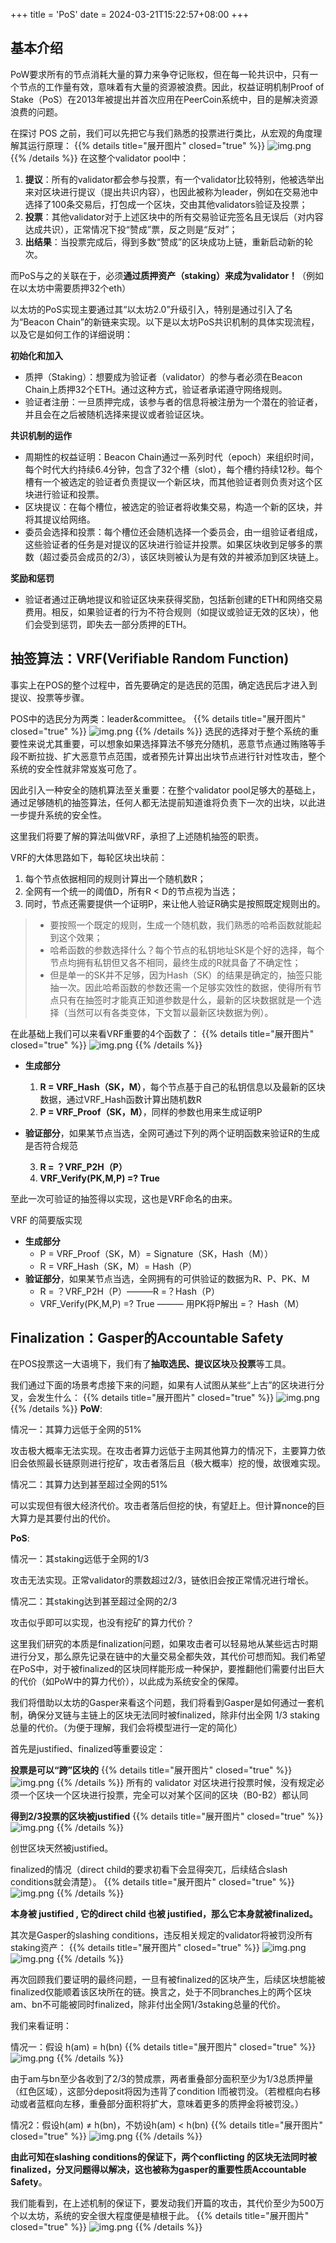 +++
title = 'PoS'
date = 2024-03-21T15:22:57+08:00
+++
## 基本介绍
PoW要求所有的节点消耗大量的算力来争夺记账权，但在每一轮共识中，只有一个节点的工作量有效，意味着有大量的资源被浪费。因此，权益证明机制Proof of Stake（PoS）在2013年被提出并首次应用在PeerCoin系统中，目的是解决资源浪费的问题。

在探讨 POS 之前，我们可以先把它与我们熟悉的投票进行类比，从宏观的角度理解其运行原理：
{{% details title="展开图片" closed="true" %}}
![img.png](/images/blockchain/consensus/pos-1.png)
{{% /details %}}
在这整个validator pool中：
1. **提议**：所有的validator都会参与投票，有一个validator比较特别，他被选举出来对区块进行提议（提出共识内容），也因此被称为leader，例如在交易池中选择了100条交易后，打包成一个区块，交由其他validators验证及投票；
2. **投票**：其他validator对于上述区块中的所有交易验证完签名且无误后（对内容达成共识），正常情况下投“赞成”票，反之则是“反对”；
3. **出结果**：当投票完成后，得到多数“赞成”的区块成功上链，重新启动新的轮次。


而PoS与之的关联在于，必须**通过质押资产（staking）来成为validator！**（例如在以太坊中需要质押32个eth）

以太坊的PoS实现主要通过其“以太坊2.0”升级引入，特别是通过引入了名为“Beacon Chain”的新链来实现。以下是以太坊PoS共识机制的具体实现流程，以及它是如何工作的详细说明：

**初始化和加入**
+ 质押（Staking）：想要成为验证者（validator）的参与者必须在Beacon Chain上质押32个ETH。通过这种方式，验证者承诺遵守网络规则。 
+ 验证者注册：一旦质押完成，该参与者的信息将被注册为一个潜在的验证者，并且会在之后被随机选择来提议或者验证区块。

**共识机制的运作**
+ 周期性的权益证明：Beacon Chain通过一系列时代（epoch）来组织时间，每个时代大约持续6.4分钟，包含了32个槽（slot），每个槽约持续12秒。每个槽有一个被选定的验证者负责提议一个新区块，而其他验证者则负责对这个区块进行验证和投票。 
+ 区块提议：在每个槽位，被选定的验证者将收集交易，构造一个新的区块，并将其提议给网络。 
+ 委员会选择和投票：每个槽位还会随机选择一个委员会，由一组验证者组成，这些验证者的任务是对提议的区块进行验证并投票。如果区块收到足够多的票数（超过委员会成员的2/3），该区块则被认为是有效的并被添加到区块链上。 

**奖励和惩罚**
+ 验证者通过正确地提议和验证区块来获得奖励，包括新创建的ETH和网络交易费用。相反，如果验证者的行为不符合规则（如提议或验证无效的区块），他们会受到惩罚，即失去一部分质押的ETH。 



## 抽签算法：VRF(Verifiable Random Function)
事实上在POS的整个过程中，首先要确定的是选民的范围，确定选民后才进入到提议、投票等步骤。

POS中的选民分为两类：leader&committee。
{{% details title="展开图片" closed="true" %}}
![img.png](/images/blockchain/consensus/pos-1.png)
{{% /details %}}
选民的选择对于整个系统的重要性来说尤其重要，可以想象如果选择算法不够充分随机，恶意节点通过贿赂等手段不断拉拢、扩大恶意节点范围，或者预先计算出出块节点进行针对性攻击，整个系统的安全性就非常岌岌可危了。

因此引入一种安全的随机算法至关重要：在整个validator pool足够大的基础上，通过足够随机的抽签算法，任何人都无法提前知道谁将负责下一次的出块，以此进一步提升系统的安全性。

这里我们将要了解的算法叫做VRF，承担了上述随机抽签的职责。

VRF的大体思路如下，每轮区块出块前：
1. 每个节点依据相同的规则计算出一个随机数R；
2. 全网有一个统一的阈值D，所有R < D的节点视为当选；
3. 同时，节点还需要提供一个证明P，来让他人验证R确实是按照既定规则出的。

> + 要按照一个既定的规则，生成一个随机数，我们熟悉的哈希函数就能起到这个效果；
> + 哈希函数的参数选择什么？每个节点的私钥地址SK是个好的选择，每个节点均拥有私钥但又各不相同，最终生成的R就具备了不确定性；
> + 但是单一的SK并不足够，因为Hash（SK）的结果是确定的，抽签只能抽一次。因此哈希函数的参数还需一个足够实效性的数据，使得所有节点只有在抽签时才能真正知道参数是什么，最新的区块数据就是一个选择（当然可以有各类变体，下文暂以最新区块数据为例）。

在此基础上我们可以来看VRF重要的4个函数了：
{{% details title="展开图片" closed="true" %}}
![img.png](/images/blockchain/consensus/pos-2.png)
{{% /details %}}
- **生成部分**
  1. **R = VRF_Hash（SK，M）**，每个节点基于自己的私钥信息以及最新的区块数据，通过VRF_Hash函数计算出随机数R 
  2. **P = VRF_Proof（SK，M）**，同样的参数也用来生成证明P

- **验证部分**，如果某节点当选，全网可通过下列的两个证明函数来验证R的生成是否符合规范

  3. **R = ？VRF_P2H（P）**
  4. **VRF_Verify(PK,M,P) =? True**

至此一次可验证的抽签得以实现，这也是VRF命名的由来。

VRF 的简要版实现
+ **生成部分**
  + P = VRF_Proof（SK，M）= Signature（SK，Hash（M））
  + R = VRF_Hash（SK，M）= Hash（P）
+ **验证部分**，如果某节点当选，全网拥有的可供验证的数据为R、P、PK、M
  + R = ？VRF_P2H（P）———R  =？Hash（P）
  + VRF_Verify(PK,M,P) =? True  ——— 用PK将P解出 =？ Hash（M）


## Finalization：Gasper的Accountable Safety
在POS投票这一大语境下，我们有了**抽取选民、提议区块**及**投票**等工具。

我们通过下面的场景考虑接下来的问题，如果有人试图从某些“上古”的区块进行分叉，会发生什么：
{{% details title="展开图片" closed="true" %}}
![img.png](/images/blockchain/consensus/pos-3.png)
{{% /details %}}
**PoW**:

情况一：其算力远低于全网的51%

攻击极大概率无法实现。在攻击者算力远低于主网其他算力的情况下，主要算力依旧会依照最长链原则进行挖矿，攻击者落后且（极大概率）挖的慢，故很难实现。

情况二：其算力达到甚至超过全网的51%

可以实现但有很大经济代价。攻击者落后但挖的快，有望赶上。但计算nonce的巨大算力是其要付出的代价。

**PoS**:

情况一：其staking远低于全网的1/3

攻击无法实现。正常validator的票数超过2/3，链依旧会按正常情况进行增长。

情况二：其staking达到甚至超过全网的2/3

攻击似乎即可以实现，也没有挖矿的算力代价？

这里我们研究的本质是finalization问题，如果攻击者可以轻易地从某些远古时期进行分叉，那么原先记录在链中的大量交易全都失效，其代价可想而知。我们希望在PoS中，对于被finalized的区块同样能形成一种保护，要推翻他们需要付出巨大的代价（如PoW中的算力代价），以此成为系统安全的保障。

我们将借助以太坊的Gasper来看这个问题，我们将看到Gasper是如何通过一套机制，确保分叉链与主链上的区块无法同时被finalized，除非付出全网 1/3 staking总量的代价。（为便于理解，我们会将模型进行一定的简化）

首先是justified、finalized等重要设定：

**投票是可以“跨”区块的**
{{% details title="展开图片" closed="true" %}}
![img.png](/images/blockchain/consensus/pos-4.png)
{{% /details %}}
所有的 validator 对区块进行投票时候，没有规定必须一个区块一个区块进行投票，完全可以对某个区间的区块（B0-B2）都认同

**得到2/3投票的区块被justified**
{{% details title="展开图片" closed="true" %}}
![img.png](/images/blockchain/consensus/pos-5.png)
{{% /details %}}

创世区块天然被justified。

finalized的情况（direct child的要求初看下会显得突兀，后续结合slash conditions就会清楚）。
{{% details title="展开图片" closed="true" %}}
![img.png](/images/blockchain/consensus/pos-6.png)
{{% /details %}}

**本身被 justified , 它的direct child 也被 justified，那么它本身就被finalized。**

其次是Gasper的slashing conditions，违反相关规定的validator将被罚没所有staking资产：
{{% details title="展开图片" closed="true" %}}
![img.png](/images/blockchain/consensus/pos-7.png)
![img.png](/images/blockchain/consensus/pos-8.png)
{{% /details %}}

再次回顾我们要证明的最终问题，一旦有被finalized的区块产生，后续区块想能被 finalized仅能顺着该区块所在的链。换言之，处于不同branches上的两个区块am、bn不可能被同时finalized，除非付出全网1/3staking总量的代价。

我们来看证明：

情况一：假设 h(am) = h(bn)
{{% details title="展开图片" closed="true" %}}
![img.png](/images/blockchain/consensus/pos-9.png)
{{% /details %}}

由于am与bn至少各收到了2/3的赞成票，两者重叠部分面积至少为1/3总质押量（红色区域），这部分deposit将因为违背了condition I而被罚没。（若橙框向右移动或者蓝框向左移，重叠部分面积将扩大，意味着更多的质押金将被罚没。）

情况2：假设h(am) ≠ h(bn)，不妨设h(am) < h(bn)
{{% details title="展开图片" closed="true" %}}
![img.png](/images/blockchain/consensus/pos-10.png)
{{% /details %}}

**由此可知在slashing conditions的保证下，两个conflicting 的区块无法同时被finalized，分叉问题得以解决，这也被称为gasper的重要性质Accountable Safety**。

我们能看到，在上述机制的保证下，要发动我们开篇的攻击，其代价至少为500万个以太坊，系统的安全很大程度便是植根于此。
{{% details title="展开图片" closed="true" %}}
![img.png](/images/blockchain/consensus/pos-11.png)
{{% /details %}}


